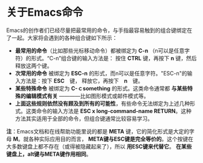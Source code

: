 关于Emacs命令
=====================================
Emacs的创作者们已经尽量把最常用的命令，与手指最容易触到的组合键绑定在了一起。大家将会遇到的各种组合键如下所示：

+ **最常用的命令**（比如那些光标移动命令）都被绑定为 **C-n** （n可以是任意字符）的形式。“C-n”组合键的输入方法是：
按住 **CTRL** 键，再按下 **n** 键，然后释放这两个键。
+ **次常用的命令** 被绑定为 **ESC-n** 的形式，而n可以是任意字符。"ESC-n"的输入方法是：按下 **ESC**　键，
释放它，再按下　**n**　键。
+ **某些特殊命令** 被绑定为 **C-ｃsomething** 的形式。这类命令通常都 **与某些特殊的编辑模式有关**
————比如图形模式或邮件模式等。
+ **上面这些规则依然没有顾及到所有的可能性**，有些命令无法绑定为上述几种形式。这类命令的输入方法是
**ESC x long-command-name RETURN**。这种方法其实适用于全部的命令，但组合键通常比较容易学习。

**注**：Emacs文档和在线帮助功能里说的都是 **META** 键，它的简化形式是大定的字母 **M**。就各种实际应用目的而言，
**META键与ESC键是完全等价的**。这个按键在大多数键盘上都不存在（或得被隐藏起来了），所以 **用ESC键来代替它**。
**在某些键盘上，alt键与META键作用相同**。
